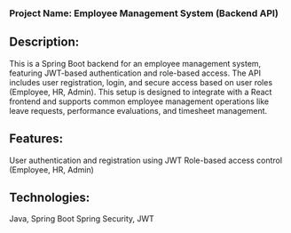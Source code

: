 ### Project Name: Employee Management System (Backend API)

## Description:
This is a Spring Boot backend for an employee management system, featuring JWT-based authentication and role-based access. The API includes user registration, login, and secure access based on user roles (Employee, HR, Admin). This setup is designed to integrate with a React frontend and supports common employee management operations like leave requests, performance evaluations, and timesheet management.

## Features:
User authentication and registration using JWT
Role-based access control (Employee, HR, Admin)

## Technologies:
Java, Spring Boot
Spring Security, JWT
